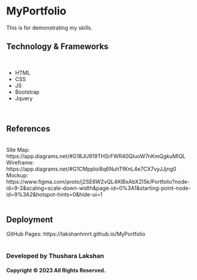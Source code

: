 # MyPortfolio
This is for demonstrating my skills. 
<h2>Technology & Frameworks</h2>
<br>
<ul>
  <li>HTML</li>
  <li>CSS</li>
  <li>JS</li>
  <li>Bootstrap</li>
  <li>Jquery</li>
</ul>
<br>
<h2>References</h2>
<br>
Site Map: https://app.diagrams.net/#G18JU919THSrFWR40QIuoW7nKmQgkuMIQL<br>
Wireframe: https://app.diagrams.net/#G1CMpploi8q6NuhTfKnL4e7CX7vyJJjng0<br>
Mockup: https://www.figma.com/proto/j2SE6W2vQL4KlBxAbXZI5k/Portfolio?node-id=9-2&scaling=scale-down-width&page-id=0%3A1&starting-point-node-id=9%3A2&hotspot-hints=0&hide-ui=1<br>
<br>
<h2>Deployment</h2>
GitHub Pages: https://lakshanhmrt.github.io/MyPortfolio
<br>
<br>
<h3>Developed by Thushara Lakshan</h2>
<h4>Copyright © 2023 All Rights Reserved.</h4>
